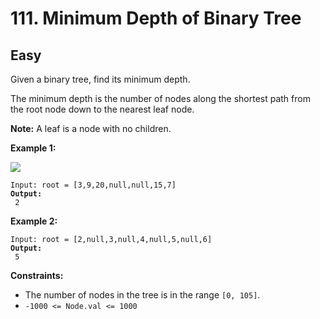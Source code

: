 # 111. Minimum Depth of Binary Tree

## Easy



Given a binary tree, find its minimum depth.

The minimum depth is the number of nodes along the shortest path from the root node down to the nearest leaf node.

**Note:** A leaf is a node with no children.

&#x20;

**Example 1:**

![](https://assets.leetcode.com/uploads/2020/10/12/ex\_depth.jpg)

<pre><code>Input: root = [3,9,20,null,null,15,7]
<strong>Output:
</strong> 2
</code></pre>

**Example 2:**

<pre><code>Input: root = [2,null,3,null,4,null,5,null,6]
<strong>Output:
</strong> 5
</code></pre>

&#x20;

**Constraints:**

* The number of nodes in the tree is in the range `[0, 105]`.
* `-1000 <= Node.val <= 1000`
